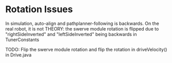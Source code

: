 



# Rotation Issues

In simulation, auto-align and pathplanner-following is backwards.  On the real robot, it is not
THEORY: the swerve module rotation is flipped due to "rightSideInverted" and "leftSideInverted" being backwards in TunerConstants

TODO: Flip the swerve module rotation and flip the rotation in driveVelocity() in Drive.java